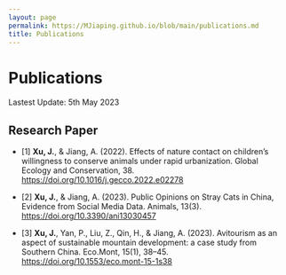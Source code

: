 ```yaml
---
layout: page
permalink: https://MJiaping.github.io/blob/main/publications.md
title: Publications
---
```


# Publications

Lastest Update: 5th May 2023&nbsp; 

## Research Paper


- [1] **Xu, J.**, & Jiang, A. (2022). Effects of nature contact on children’s willingness to conserve animals under rapid urbanization. Global Ecology and Conservation, 38. https://doi.org/10.1016/j.gecco.2022.e02278

- [2] **Xu, J.**, & Jiang, A. (2023). Public Opinions on Stray Cats in China, Evidence from Social Media Data. Animals, 13(3). https://doi.org/10.3390/ani13030457

- [3] **Xu, J.**, Yan, P., Liu, Z., Qin, H., & Jiang, A. (2023). Avitourism as an aspect of sustainable mountain development: a case study from Southern China. Eco.Mont, 15(1), 38–45. https://doi.org/10.1553/eco.mont-15-1s38


